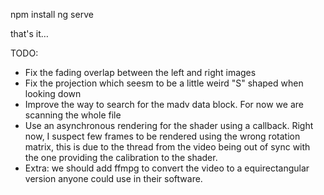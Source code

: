 npm install
ng serve

that's it…

TODO:
- Fix the fading overlap between the left and right images
- Fix the projection which seesm to be a little weird "S" shaped when looking down
- Improve the way to search for the madv data block. For now we are scanning the whole file
- Use an asynchronous rendering for the shader using a callback. Right now, I suspect few frames to be rendered using the wrong rotation matrix, this is due to the thread from the video being out of sync with the one providing the calibration to the shader.
- Extra: we should add ffmpg to convert the video to a equirectangular version anyone could use in their software.
